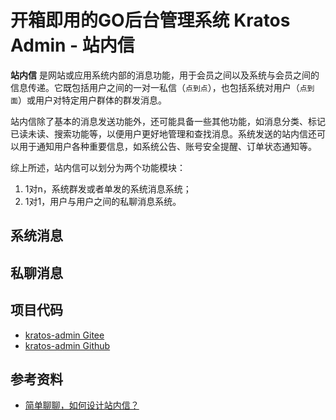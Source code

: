 # 开箱即用的GO后台管理系统 Kratos Admin - 站内信

**站内信** 是网站或应用系统内部的消息功能，用于会员之间以及系统与会员之间的信息传递。它既包括用户之间的一对一私信（`点到点`），也包括系统对用户（`点到面`）或用户对特定用户群体的群发消息。

站内信除了基本的消息发送功能外，还可能具备一些其他功能，如消息分类、标记已读未读、搜索功能等，以便用户更好地管理和查找消息。系统发送的站内信还可以用于通知用户各种重要信息，如系统公告、账号安全提醒、订单状态通知等。

综上所述，站内信可以划分为两个功能模块：

1. 1对n，系统群发或者单发的系统消息系统；
2. 1对1，用户与用户之间的私聊消息系统。

## 系统消息

## 私聊消息

## 项目代码

* [kratos-admin Gitee](https://gitee.com/tx7do/go-kratos-admin)
* [kratos-admin Github](https://github.com/tx7do/go-kratos-admin)

## 参考资料

* [简单聊聊，如何设计站内信？](https://www.woshipm.com/pd/1006719.html)
